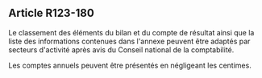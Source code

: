 Article R123-180
----
Le classement des éléments du bilan et du compte de résultat ainsi que la liste
des informations contenues dans l'annexe peuvent être adaptés par secteurs
d'activité après avis du Conseil national de la comptabilité.

Les comptes annuels peuvent être présentés en négligeant les centimes.
